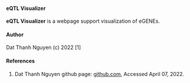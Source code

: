 #### eQTL Visualizer
**eQTL Visualizer** is a webpage support visualization of eGENEs.


#### Author
Dat Thanh Nguyen (c) 2022 [1]


#### References
1. Dat Thanh Nguyen github page: [github.com](https://github.com/datngu), Accessed April 07, 2022.

